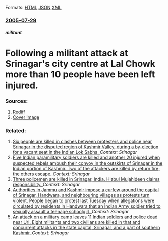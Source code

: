 
Formats: [HTML](/news/2005/07/29/following-a-militant-attack-at-srinagar-s-city-centre-at-lal-chowk-more-than-10-people-have-been-left-injured.html)  [JSON](/news/2005/07/29/following-a-militant-attack-at-srinagar-s-city-centre-at-lal-chowk-more-than-10-people-have-been-left-injured.json)  [XML](/news/2005/07/29/following-a-militant-attack-at-srinagar-s-city-centre-at-lal-chowk-more-than-10-people-have-been-left-injured.xml)  

### [2005-07-29](/news/2005/07/29/index.md)

##### militant
#  Following a militant attack at Srinagar's city centre at Lal Chowk more than 10 people have been left injured. 




### Sources:

1. [Rediff](http://in.rediff.com/news/2005/jul/29srinagar.htm)
1. [Cover Image](//imworld.rediff.com/worldrediff/pix/r-shareicon.png)

### Related:

1. [Six people are killed in clashes between protesters and police near Srinagar in the disputed region of Kashmir Valley, during a by-election for a vacant seat in the Indian Lok Sabha. ](/news/2017/04/9/six-people-are-killed-in-clashes-between-protesters-and-police-near-srinagar-in-the-disputed-region-of-kashmir-valley-during-a-by-election.md) _Context: Srinagar_
2. [Five Indian paramilitary soldiers are killed and another 20 injured when suspected rebels ambush their convoy in the outskirts of Srinagar in the Indian portion of Kashmir. Two of the attackers are killed by return fire; the others escape. ](/news/2016/06/25/five-indian-paramilitary-soldiers-are-killed-and-another-20-injured-when-suspected-rebels-ambush-their-convoy-in-the-outskirts-of-srinagar-i.md) _Context: Srinagar_
3. [ Three policemen are killed in Srinagar, India. Hizbul Mujahideen claims responsibility. ](/news/2016/05/23/three-policemen-are-killed-in-srinagar-india-hizbul-mujahideen-claims-responsibility.md) _Context: Srinagar_
4. [Authorities in Jammu and Kashmir impose a curfew around the capital of Srinagar, Handwara, and neighbouring villages as protests turn violent. People began to protest last Tuesday when allegations were circulated by residents in Handwara that an Indian Army soldier tried to sexually assault a teenage schoolgirl. ](/news/2016/04/14/authorities-in-jammu-and-kashmir-impose-a-curfew-around-the-capital-of-srinagar-handwara-and-neighbouring-villages-as-protests-turn-violen.md) _Context: Srinagar_
5. [An attack on a military camp leaves 11 Indian soldiers and police dead near Uri. Eight militants and two civilians are killed in that and concurrent attacks in the state capital, Srinagar, and a part of southern Kashmir. ](/news/2014/12/5/an-attack-on-a-military-camp-leaves-11-indian-soldiers-and-police-dead-near-uri-eight-militants-and-two-civilians-are-killed-in-that-and-co.md) _Context: Srinagar_
